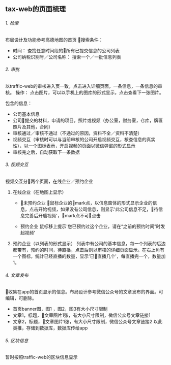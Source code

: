 ## tax-web的页面梳理

###### 1. 检索

布局设计及功能参考高德地图的首页
搜索条件：

-   时间： 查找任意时间段的所有已提交信息的公司列表
-   公司纳税识别号／公司名称： 搜索一个／一批信息列表

###### 2. 审批

以traffic-web的审核进入页一致，点击进入详细页面，一条信息，一条信息的审核。
操作： 点击图片，可以以手机上的图库的形式显示，点击查看下一张图片。

<!-- 图片看完了，可以像qq空间的图库一样，查看下一组图库。 -->

包含的信息：

-   公司基本信息
-   公司提交的材料，申请的项目，照片或视频（办公室，财务室，仓库，牌匾照片及其他，合同）
-   审核通过／审核不通过（不通过的原因，资料不全／资料不清楚）
-   视频交互（审核时可以与当前审核的公司开启视频交互，核查信息的真实性），以一个图标表示，开启视频的页面以微信弹窗的形式显示
-   审核完之后，自动获取下一条数据

###### 3. 视频交互

视频交互分两个页面，在线企业／预约企业

1.  在线企业（在地图上显示）

    -   未预约企业
        鼠标企业的mark点，以信息窗体的形式显示企业的信息，点击开始视频，如果没有公司信息，则显示'此公司信息不足，待信息完善后开启视频'，mark点不可点击

    -   预约企业
        鼠标移上提示'您已预约过这个企业，请在“之前的预约时间”时发起视频'

2.  预约企业（以列表的形式显示）
     列表中有公司的基本信息，每一个列表的后边都带有，预约的时间，待直播，点击后则以审核的详细页面显示。在右上角有一个图标，统计已经直播的数量，显示'已直播几个'，每直播完一个，数量加1。

###### 4. 文章发布

收集在app的首页显示的信息。布局设计参考微信公众号的文章发布的界面。可编辑，可删除。

-   首页banner图，图1 ，图2，图3有大小尺寸限制
-   文章1，标题，文章图片1张，有大小尺寸限制，微信公众号文章链接1
-   文章2，标题，文章图片1张，有大小尺寸限制，微信公众号文章链接2
    以此类推，存储到数据库，数据库传给app

###### 5. 区块信息

暂时按照traffic-web的区块信息显示
